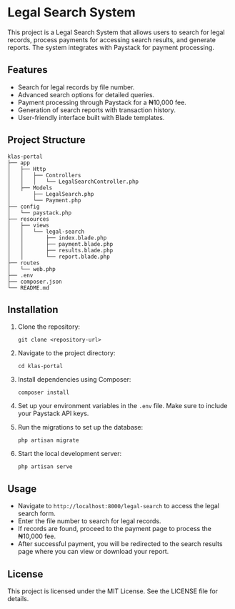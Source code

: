 # Legal Search System

This project is a Legal Search System that allows users to search for legal records, process payments for accessing search results, and generate reports. The system integrates with Paystack for payment processing.

## Features

- Search for legal records by file number.
- Advanced search options for detailed queries.
- Payment processing through Paystack for a ₦10,000 fee.
- Generation of search reports with transaction history.
- User-friendly interface built with Blade templates.

## Project Structure

```
klas-portal
├── app
│   ├── Http
│   │   ├── Controllers
│   │   │   └── LegalSearchController.php
│   ├── Models
│       ├── LegalSearch.php
│       └── Payment.php
├── config
│   └── paystack.php
├── resources
│   ├── views
│   │   └── legal-search
│   │       ├── index.blade.php
│   │       ├── payment.blade.php
│   │       ├── results.blade.php
│   │       └── report.blade.php
├── routes
│   └── web.php
├── .env
├── composer.json
└── README.md
```

## Installation

1. Clone the repository:
   ```
   git clone <repository-url>
   ```

2. Navigate to the project directory:
   ```
   cd klas-portal
   ```

3. Install dependencies using Composer:
   ```
   composer install
   ```

4. Set up your environment variables in the `.env` file. Make sure to include your Paystack API keys.

5. Run the migrations to set up the database:
   ```
   php artisan migrate
   ```

6. Start the local development server:
   ```
   php artisan serve
   ```

## Usage

- Navigate to `http://localhost:8000/legal-search` to access the legal search form.
- Enter the file number to search for legal records.
- If records are found, proceed to the payment page to process the ₦10,000 fee.
- After successful payment, you will be redirected to the search results page where you can view or download your report.

## License

This project is licensed under the MIT License. See the LICENSE file for details.